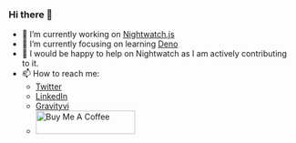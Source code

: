 ### Hi there 👋
  
- 🔭 I’m currently working on [Nightwatch.js](https://nightwatchjs.org)
- 🌱 I’m currently focusing on learning [Deno](https://deno.land) 
- 👯 I would be happy to help on Nightwatch as I am actively contributing to it.
- 📫 How to reach me:
  - [Twitter](https://twitter.com/gravity_vi)
  - [LinkedIn](https://www.linkedin.com/in/ravi-sawlani-331672191/)
  - [Gravityvi](https://gravityvi.co.in)
  - <a href="https://www.buymeacoffee.com/gravityvi" target="_blank"><img src="https://cdn.buymeacoffee.com/buttons/default-orange.png" alt="Buy Me A Coffee" height="41" width="174"></a>
